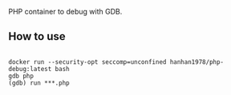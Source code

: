 PHP container to debug with GDB.

## How to use

```

docker run --security-opt seccomp=unconfined hanhan1978/php-debug:latest bash
gdb php
(gdb) run ***.php
```